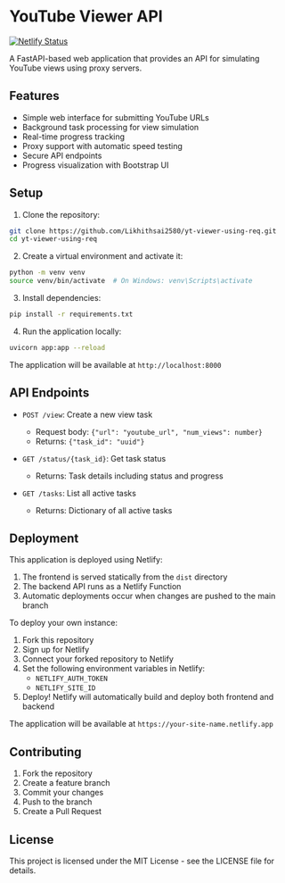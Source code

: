 # YouTube Viewer API
[![Netlify Status](https://api.netlify.com/api/v1/badges/18582b2e-91c9-4d69-ab3f-6aebb1438a06/deploy-status)](https://app.netlify.com/sites/yt-viewer-using-req/deploys)

A FastAPI-based web application that provides an API for simulating YouTube views using proxy servers.

## Features

- Simple web interface for submitting YouTube URLs
- Background task processing for view simulation
- Real-time progress tracking
- Proxy support with automatic speed testing
- Secure API endpoints
- Progress visualization with Bootstrap UI

## Setup

1. Clone the repository:
```bash
git clone https://github.com/Likhithsai2580/yt-viewer-using-req.git
cd yt-viewer-using-req
```

2. Create a virtual environment and activate it:
```bash
python -m venv venv
source venv/bin/activate  # On Windows: venv\Scripts\activate
```

3. Install dependencies:
```bash
pip install -r requirements.txt
```

4. Run the application locally:
```bash
uvicorn app:app --reload
```

The application will be available at `http://localhost:8000`

## API Endpoints

- `POST /view`: Create a new view task
  - Request body: `{"url": "youtube_url", "num_views": number}`
  - Returns: `{"task_id": "uuid"}`

- `GET /status/{task_id}`: Get task status
  - Returns: Task details including status and progress

- `GET /tasks`: List all active tasks
  - Returns: Dictionary of all active tasks

## Deployment

This application is deployed using Netlify:

1. The frontend is served statically from the `dist` directory
2. The backend API runs as a Netlify Function
3. Automatic deployments occur when changes are pushed to the main branch

To deploy your own instance:

1. Fork this repository
2. Sign up for Netlify
3. Connect your forked repository to Netlify
4. Set the following environment variables in Netlify:
   - `NETLIFY_AUTH_TOKEN`
   - `NETLIFY_SITE_ID`
5. Deploy! Netlify will automatically build and deploy both frontend and backend

The application will be available at `https://your-site-name.netlify.app`

## Contributing

1. Fork the repository
2. Create a feature branch
3. Commit your changes
4. Push to the branch
5. Create a Pull Request

## License

This project is licensed under the MIT License - see the LICENSE file for details. 